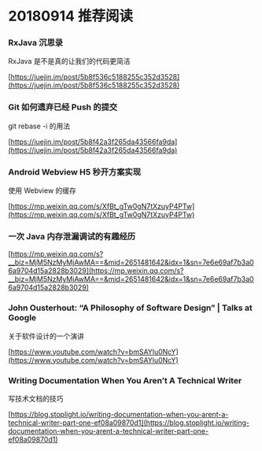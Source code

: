# 20180914 推荐阅读

### RxJava 沉思录

RxJava 是不是真的让我们的代码更简洁

[https://juejin.im/post/5b8f536c5188255c352d3528](https://juejin.im/post/5b8f536c5188255c352d3528)

### Git 如何遗弃已经 Push 的提交

git rebase -i <commit> 的用法

[https://juejin.im/post/5b8f42a3f265da43566fa9da](https://juejin.im/post/5b8f42a3f265da43566fa9da)

### Android Webview H5 秒开方案实现

使用 Webview 的缓存

[https://mp.weixin.qq.com/s/XfBt_gTw0gN7tXzuyP4PTw](https://mp.weixin.qq.com/s/XfBt_gTw0gN7tXzuyP4PTw)

### 一次 Java 内存泄漏调试的有趣经历

[https://mp.weixin.qq.com/s?__biz=MjM5NzMyMjAwMA==&mid=2651481642&idx=1&sn=7e6e69af7b3a06a9704d15a2828b3029](https://mp.weixin.qq.com/s?__biz=MjM5NzMyMjAwMA==&mid=2651481642&idx=1&sn=7e6e69af7b3a06a9704d15a2828b3029)

### John Ousterhout: “A Philosophy of Software Design” | Talks at Google

关于软件设计的一个演讲

[https://www.youtube.com/watch?v=bmSAYlu0NcY](https://www.youtube.com/watch?v=bmSAYlu0NcY)

### Writing Documentation When You Aren’t A Technical Writer

写技术文档的技巧

[https://blog.stoplight.io/writing-documentation-when-you-arent-a-technical-writer-part-one-ef08a09870d1](https://blog.stoplight.io/writing-documentation-when-you-arent-a-technical-writer-part-one-ef08a09870d1)